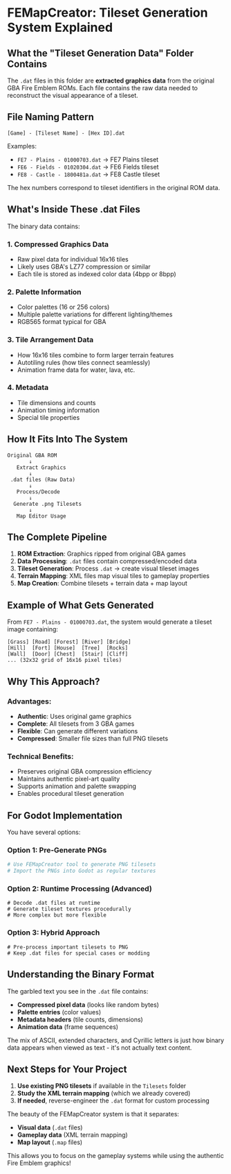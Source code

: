 # FEMapCreator: Tileset Generation System Explained

## What the "Tileset Generation Data" Folder Contains

The `.dat` files in this folder are **extracted graphics data** from the original GBA Fire Emblem ROMs. Each file contains the raw data needed to reconstruct the visual appearance of a tileset.

## File Naming Pattern

```
[Game] - [Tileset Name] - [Hex ID].dat
```

Examples:
- `FE7 - Plains - 01000703.dat` → FE7 Plains tileset
- `FE6 - Fields - 01020304.dat` → FE6 Fields tileset  
- `FE8 - Castle - 1800481a.dat` → FE8 Castle tileset

The hex numbers correspond to tileset identifiers in the original ROM data.

## What's Inside These .dat Files

The binary data contains:

### 1. **Compressed Graphics Data**
- Raw pixel data for individual 16x16 tiles
- Likely uses GBA's LZ77 compression or similar
- Each tile is stored as indexed color data (4bpp or 8bpp)

### 2. **Palette Information** 
- Color palettes (16 or 256 colors)
- Multiple palette variations for different lighting/themes
- RGB565 format typical for GBA

### 3. **Tile Arrangement Data**
- How 16x16 tiles combine to form larger terrain features
- Autotiling rules (how tiles connect seamlessly)
- Animation frame data for water, lava, etc.

### 4. **Metadata**
- Tile dimensions and counts
- Animation timing information
- Special tile properties

## How It Fits Into The System

```
Original GBA ROM
       ↓
   Extract Graphics
       ↓
 .dat files (Raw Data)
       ↓
   Process/Decode  
       ↓
  Generate .png Tilesets
       ↓
   Map Editor Usage
```

## The Complete Pipeline

1. **ROM Extraction**: Graphics ripped from original GBA games
2. **Data Processing**: `.dat` files contain compressed/encoded data
3. **Tileset Generation**: Process `.dat` → create visual tileset images
4. **Terrain Mapping**: XML files map visual tiles to gameplay properties
5. **Map Creation**: Combine tilesets + terrain data + map layout

## Example of What Gets Generated

From `FE7 - Plains - 01000703.dat`, the system would generate a tileset image containing:

```
[Grass] [Road] [Forest] [River] [Bridge]
[Hill]  [Fort] [House]  [Tree]  [Rocks] 
[Wall]  [Door] [Chest]  [Stair] [Cliff]
... (32x32 grid of 16x16 pixel tiles)
```

## Why This Approach?

### Advantages:
- **Authentic**: Uses original game graphics
- **Complete**: All tilesets from 3 GBA games
- **Flexible**: Can generate different variations
- **Compressed**: Smaller file sizes than full PNG tilesets

### Technical Benefits:
- Preserves original GBA compression efficiency
- Maintains authentic pixel-art quality
- Supports animation and palette swapping
- Enables procedural tileset generation

## For Godot Implementation

You have several options:

### Option 1: Pre-Generate PNGs
```bash
# Use FEMapCreator tool to generate PNG tilesets
# Import the PNGs into Godot as regular textures
```

### Option 2: Runtime Processing (Advanced)
```gdscript
# Decode .dat files at runtime
# Generate tileset textures procedurally
# More complex but more flexible
```

### Option 3: Hybrid Approach
```gdscript
# Pre-process important tilesets to PNG
# Keep .dat files for special cases or modding
```

## Understanding the Binary Format

The garbled text you see in the `.dat` file contains:

- **Compressed pixel data** (looks like random bytes)
- **Palette entries** (color values) 
- **Metadata headers** (tile counts, dimensions)
- **Animation data** (frame sequences)

The mix of ASCII, extended characters, and Cyrillic letters is just how binary data appears when viewed as text - it's not actually text content.

## Next Steps for Your Project

1. **Use existing PNG tilesets** if available in the `Tilesets` folder
2. **Study the XML terrain mapping** (which we already covered)
3. **If needed**, reverse-engineer the `.dat` format for custom processing

The beauty of the FEMapCreator system is that it separates:
- **Visual data** (`.dat` files) 
- **Gameplay data** (XML terrain mapping)
- **Map layout** (`.map` files)

This allows you to focus on the gameplay systems while using the authentic Fire Emblem graphics!